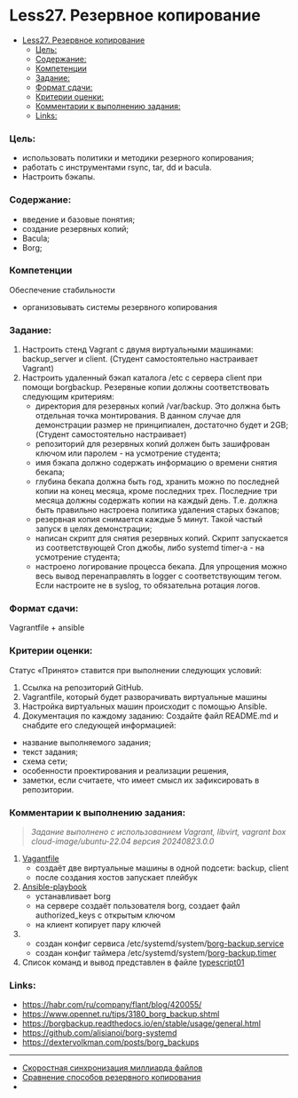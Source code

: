 # Less27. Резервное копирование
- [Less27. Резервное копирование](#less27-резервное-копирование)
    - [Цель:](#цель)
    - [Содержание:](#содержание)
    - [Компетенции](#компетенции)
    - [Задание:](#задание)
    - [Формат сдачи:](#формат-сдачи)
    - [Критерии оценки:](#критерии-оценки)
    - [Комментарии к выполнению задания:](#комментарии-к-выполнению-задания)
    - [Links:](#links)

### Цель: 
- использовать политики и методики резерного копирования;
- работать с инструментами rsync, tar, dd и bacula.
- Настроить бэкапы.
  
### Содержание:
- введение и базовые понятия;
- создание резервных копий;
- Bacula;
- Borg;
### Компетенции
Обеспечение стабильности
- организовывать системы резервного копирования

### Задание:
1. Настроить стенд Vagrant с двумя виртуальными машинами: backup_server и client. (Студент самостоятельно настраивает Vagrant)
2. Настроить удаленный бэкап каталога /etc c сервера client при помощи borgbackup. Резервные копии должны соответствовать следующим критериям:
   - директория для резервных копий /var/backup. Это должна быть отдельная точка монтирования. В данном случае для демонстрации размер не принципиален, достаточно будет и 2GB; (Студент самостоятельно настраивает)
   - репозиторий для резервных копий должен быть зашифрован ключом или паролем - на усмотрение студента;
   - имя бэкапа должно содержать информацию о времени снятия бекапа;
   - глубина бекапа должна быть год, хранить можно по последней копии на конец месяца, кроме последних трех. Последние три месяца должны содержать копии на каждый день. Т.е. должна быть правильно настроена политика удаления старых бэкапов;
   - резервная копия снимается каждые 5 минут. Такой частый запуск в целях демонстрации;
   - написан скрипт для снятия резервных копий. Скрипт запускается из соответствующей Cron джобы, либо systemd timer-а - на усмотрение студента;
   - настроено логирование процесса бекапа. Для упрощения можно весь вывод перенаправлять в logger с соответствующим тегом. Если настроите не в syslog, то обязательна ротация логов.


### Формат сдачи: 
Vagrantfile + ansible

### Критерии оценки:
Статус «Принято» ставится при выполнении следующих условий:
1. Сcылка на репозиторий GitHub.
2. Vagrantfile, который будет разворачивать виртуальные машины
3. Настройка виртуальных машин происходит с помощью Ansible.
4. Документация по каждому заданию:
Создайте файл README.md и снабдите его следующей информацией:
- название выполняемого задания;
- текст задания;
- схема сети;
- особенности проектирования и реализации решения, 
- заметки, если считаете, что имеет смысл их зафиксировать в
репозитории.

### Комментарии к выполнению задания:
> _Задание выполнено c использованием Vagrant, libvirt, vagrant box cloud-image/ubuntu-22.04 версия 20240823.0.0_

1. [Vagantfile](./Vagrantfile)
   - создаёт две виртуальные машины в одной подсети: backup, client
   - после создания хостов запускает плейбук
2. [Ansible-playbook](./ansible/provision.yml)
    - устанавливает borg
    - на сервере создаёт пользователя borg, создает файл authorized_keys с открытым ключом
    - на клиент копирует пару ключей 
3. - создан конфиг сервиса /etc/systemd/system/[borg-backup.service](./files/borg-backup.service)
   - создан конфиг таймера /etc/systemd/system/[borg-backup.timer](./files/borg-backup.timer)
4. Список команд и вывод представлен в файле [typescript01](./files/typescript01)

### Links:

- https://habr.com/ru/company/flant/blog/420055/
- https://www.opennet.ru/tips/3180_borg_backup.shtml
- https://borgbackup.readthedocs.io/en/stable/usage/general.html
- https://github.com/alisianoi/borg-systemd
- https://dextervolkman.com/posts/borg_backups
- ---
- [Cкоростная синхронизация миллиарда файлов](https://habr.com/ru/articles/132098/)
- [Сравнение способов резервного копирования](https://habr.com/ru/companies/selectel/articles/226831/)
- 
